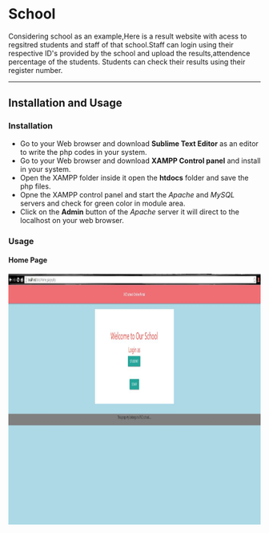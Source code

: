 # School

Considering school as an example,Here is a result website with acess to regsitred students and staff of that school.Staff can login using their respective ID's provided by the school and upload the results,attendence percentage of the students. Students can check their results using their register number.

----
## Installation and Usage
### Installation
- Go to your Web browser and download **Sublime Text Editor** as an editor to write the php codes in your system.
- Go to your Web browser and download **XAMPP Control panel** and install in your system.
- Open the XAMPP folder inside it open the **htdocs** folder and save the php files.
- Opne the XAMPP control panel and start the *Apache* and *MySQL* servers and check for green color in module area.
- Click on the **Admin** button of the *Apache* server it will direct to the localhost on your web browser.

### Usage
#### Home Page
<p align="center">
  <img width="600" height="500" src="https://raw.githubusercontent.com/abhirama24/School/master/MAIN.JPG">
</p>
